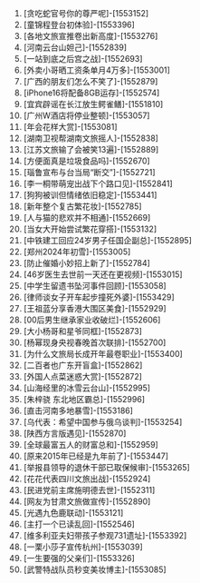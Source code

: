 
1. [贪吃蛇官号你的尊严呢]-[1553152]
1. [童锦程登台初体验]-[1553396]
1. [各地文旅宣推卷出新高度]-[1553276]
1. [河南云台山妲己]-[1552839]
1. [一站到底之后宫之战]-[1552693]
1. [外卖小哥晒工资条单月4万多]-[1553001]
1. [广西的朋友们怎么不笑了]-[1552879]
1. [iPhone16将配备8GB运存]-[1552574]
1. [宜宾辟谣在长江放生鳄雀鳝]-[1551810]
1. [广州W酒店将停业整顿]-[1553057]
1. [年会花样大赏]-[1553081]
1. [湖南卫视帮湖南文旅摇人]-[1552838]
1. [江苏文旅输了会被笑13遍]-[1552889]
1. [方便面真是垃圾食品吗]-[1552670]
1. [瑙鲁宣布与台当局“断交”]-[1552721]
1. [李一桐带萌宠出战下个路口见]-[1552841]
1. [狗狗被训但情绪依旧稳定]-[1553441]
1. [新年整个复古繁花妆]-[1552785]
1. [人与猫的悲欢并不相通]-[1552669]
1. [当女大开始尝试繁花穿搭]-[1553132]
1. [中铁建工回应24岁男子任国企副总]-[1552895]
1. [郑州2024年初雪]-[1553005]
1. [防止催婚小妙招上新了]-[1552784]
1. [46岁医生去世前一天还在更视频]-[1553015]
1. [中学生留遗书坠河事件回顾]-[1553058]
1. [律师谈女子开车起步撞死外婆]-[1553429]
1. [王祖蓝分享香港大围区美食]-[1552929]
1. [00后男生继承家业收破烂]-[1552606]
1. [大小杨哥和星爷同框]-[1552873]
1. [杨幂现身央视春晚首次联排]-[1552700]
1. [为什么文旅局长成开年最卷职业]-[1553400]
1. [二百者也广东开盲盒]-[1552862]
1. [外国人点菜迷惑大赏]-[1552872]
1. [山海经里的冰雪云台山]-[1552995]
1. [朱梓骁 东北地区霸总]-[1552996]
1. [直击河南多地暴雪]-[1553186]
1. [乌代表：希望中国参与俄乌谈判]-[1553254]
1. [陕西方言版遇见]-[1552870]
1. [全球最富五人的财富总和]-[1552959]
1. [原来2015年已经是九年前了]-[1553447]
1. [举报县领导的退休干部已取保候审]-[1553265]
1. [花花代表四川文旅出战]-[1552924]
1. [民进党前主席施明德去世]-[1552311]
1. [网友为甘肃文旅做宣传]-[1552890]
1. [光遇九色鹿联动]-[1553121]
1. [主打一个已读乱回]-[1552546]
1. [维多利亚夫妇带孩子参观731遗址]-[1553392]
1. [一栗小莎子宣传杭州]-[1553039]
1. [一生要强的父亲们]-[1553326]
1. [武警特战队员秒变美妆博主]-[1553085]